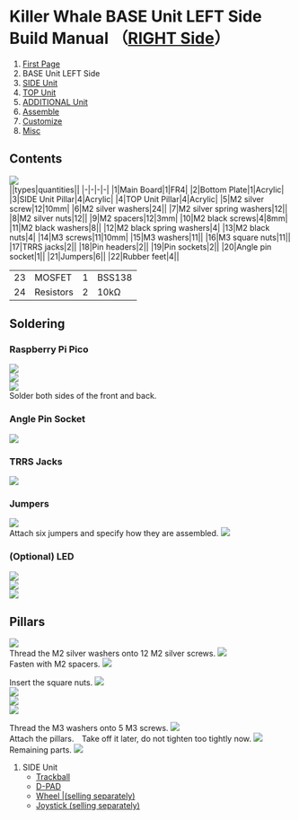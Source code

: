 # Killer Whale BASE Unit LEFT Side Build Manual （[RIGHT Side](../rightside/2_BASE.md)）

1. [First Page](../README_EN.md)
2. BASE Unit LEFT Side
3. [SIDE Unit](../leftside/3_SIDE_TRACKBALL.md)
4. [TOP Unit](../leftside/4_TOP.md)
5. [ADDITIONAL Unit](../leftside/5_ADD.md)
6. [Assemble](../leftside/6_ASSEMBLE.md)
7. [Customize](../leftside/7_CUSTOM.md)
8. [Misc](../leftside/8_MISC.md)

## Contents
![](../img/base/IMG_4724.jpg)      
||types|quantities||
|-|-|-|-|
|1|Main Board|1|FR4|
|2|Bottom Plate|1|Acrylic|
|3|SIDE Unit Pillar|4|Acrylic|
|4|TOP Unit Pillar|4|Acrylic|
|5|M2 silver screw|12|10mm|
|6|M2 silver washers|24||
|7|M2 silver spring washers|12||
|8|M2 silver nuts|12||
|9|M2 spacers|12|3mm|
|10|M2 black screws|4|8mm|
|11|M2 black washers|8||
|12|M2 black spring washers|4|
|13|M2 black nuts|4|
|14|M3 screws|11|10mm|
|15|M3 washers|11||
|16|M3 square nuts|11||
|17|TRRS jacks|2||
|18|Pin headers|2||
|19|Pin sockets|2||
|20|Angle pin socket|1||
|21|Jumpers|6||
|22|Rubber feet|4||

<table>
    <tr>
      <td>23</td>
      <td>MOSFET</td>
      <td>1</td>
      <td>BSS138</td>
    </tr>
    <tr>
      <td>24</td>
      <td>Resistors</td>
      <td>2</td>
      <td>10kΩ</td>
    </tr>
 </table>
 
## Soldering
### Raspberry Pi Pico
![](../img/base/IMG_6022.jpg)    
![](../img/base/IMG_4758.jpg)     
![](../img/base/IMG_4766.jpg)    
Solder both sides of the front and back. 

### Angle Pin Socket
![](../img/base/IMG_4769.jpg)    

### TRRS Jacks
![ ](../img/base/IMG_4775.jpg)    

### Jumpers
![](../img/base/IMG_4797.jpg)    
Attach six jumpers and specify how they are assembled.
![](../img/base/IMG_6151.jpg)    

### (Optional) LED
![](../img/base/IMG_4817.jpg)        
![](../img/base/IMG_4827.jpg)    
![](../img/base/IMG_4840.jpg)  

## Pillars

![](../img/base/IMG_4845.jpg)    
Thread the M2 silver washers onto 12 M2 silver screws.
![](../img/base/IMG_4848.jpg)    
Fasten with M2 spacers.
![](../img/base/IMG_4856.jpg)    
 
Insert the square nuts.
![](../img/base/IMG_4861.jpg)    
![](../img/base/IMG_4862.jpg)   
![](../img/base/IMG_4864.jpg)    
![](../img/base/IMG_4874.jpg)    


Thread the M3 washers onto 5 M3 screws.
![](../img/base/IMG_4879.jpg)    
Attach the pillars.　Take off it later, do not tighten too tightly now.
![](../img/base/IMG_4898.jpg)    
Remaining parts.
![](../img/base/IMG_4910.jpg)    

1. SIDE Unit
   - [Trackball](../leftside/3_SIDE_TRACKBALL.md)
   - [D-PAD](../leftside/3_SIDE_DPAD.md)
   - [Wheel |(selling separately)](../leftside/3_SIDE_WHEEL.md)
   - [Joystick (selling separately)](../leftside/3_SIDE_JOYSTICK.md)
